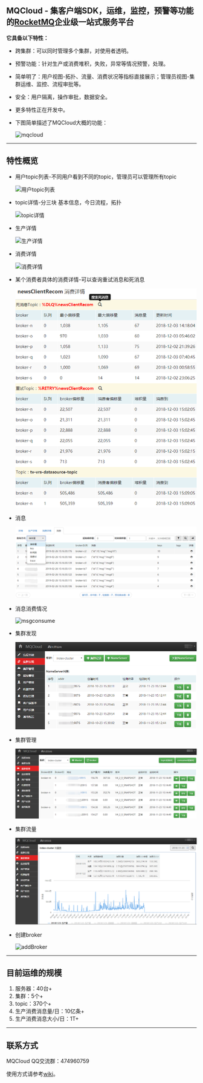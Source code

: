 ## MQCloud - 集客户端SDK，运维，监控，预警等功能的[RocketMQ](https://github.com/apache/rocketmq)企业级一站式服务平台
**它具备以下特性：**

* 跨集群：可以同时管理多个集群，对使用者透明。

* 预警功能：针对生产或消费堆积，失败，异常等情况预警，处理。

* 简单明了：用户视图-拓扑、流量、消费状况等指标直接展示；管理员视图-集群运维、监控、流程审批等。

* 安全：用户隔离，操作审批，数据安全。

* 更多特性正在开发中。

* 下图简单描述了MQCloud大概的功能：

  ![mqcloud](mq-cloud/src/main/resources/static/img/intro/mqcloud.png)


----------

## 特性概览
* 用户topic列表-不同用户看到不同的topic，管理员可以管理所有topic

  ![用户topic列表](mq-cloud/src/main/resources/static/img/intro/index.png)

* topic详情-分三块 基本信息，今日流程，拓扑

  ![topic详情](mq-cloud/src/main/resources/static/img/intro/topicDetail.png)

* 生产详情

  ![生产详情](mq-cloud/src/main/resources/static/img/intro/produceDetail2.png)

* 消费详情

  ![消费详情](mq-cloud/src/main/resources/static/img/intro/consumeDetail2.png)

* 某个消费者具体的消费详情-可以查询重试消息和死消息

  ![消费详情](mq-cloud/src/main/resources/static/img/intro/consumeRetry.png)

* 消息

  ![消息](mq-cloud/src/main/resources/static/img/intro/msgSearch.png)

* 消息消费情况

  ![msgconsume](mq-cloud/src/main/resources/static/img/intro/msgTrack.png)

* 集群发现

  ![admin](mq-cloud/src/main/resources/static/img/intro/nameServer.png)

* 集群管理

  ![admin](mq-cloud/src/main/resources/static/img/intro/cluster.png)

* 集群流量

  ![admin](mq-cloud/src/main/resources/static/img/intro/clusterTraffic.png)

* 创建broker

  ![addBroker](mq-cloud/src/main/resources/static/img/intro/addBroker.png)

----------

## 目前运维的规模
1. 服务器：40台+
2. 集群：5个+
3. topic：370个+
4. 生产消费消息量/日：10亿条+
5. 生产消费消息大小/日：1T+
----------

## 联系方式

MQCloud QQ交流群：474960759

使用方式请参考[wiki](https://github.com/sohutv/sohu-tv-mq/wiki)。